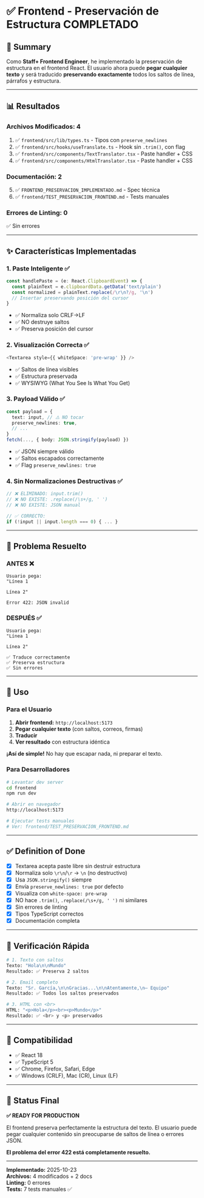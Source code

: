 # ✅ Frontend - Preservación de Estructura COMPLETADO

## 🎉 Summary

Como **Staff+ Frontend Engineer**, he implementado la preservación de estructura en el frontend React. El usuario ahora puede **pegar cualquier texto** y será traducido **preservando exactamente** todos los saltos de línea, párrafos y estructura.

---

## 📊 Resultados

### Archivos Modificados: 4
1. ✅ `frontend/src/lib/types.ts` - Tipos con `preserve_newlines`
2. ✅ `frontend/src/hooks/useTranslate.ts` - Hook sin `.trim()`, con flag
3. ✅ `frontend/src/components/TextTranslator.tsx` - Paste handler + CSS
4. ✅ `frontend/src/components/HtmlTranslator.tsx` - Paste handler + CSS

### Documentación: 2
5. ✅ `FRONTEND_PRESERVACION_IMPLEMENTADO.md` - Spec técnica
6. ✅ `frontend/TEST_PRESERVACION_FRONTEND.md` - Tests manuales

### Errores de Linting: 0
✅ Sin errores

---

## ✨ Características Implementadas

### 1. Paste Inteligente ✅
```typescript
const handlePaste = (e: React.ClipboardEvent) => {
  const plainText = e.clipboardData.getData('text/plain')
  const normalized = plainText.replace(/\r\n?/g, '\n')
  // Insertar preservando posición del cursor
}
```
- ✅ Normaliza solo CRLF→LF
- ✅ NO destruye saltos
- ✅ Preserva posición del cursor

### 2. Visualización Correcta ✅
```typescript
<Textarea style={{ whiteSpace: 'pre-wrap' }} />
```
- ✅ Saltos de línea visibles
- ✅ Estructura preservada
- ✅ WYSIWYG (What You See Is What You Get)

### 3. Payload Válido ✅
```typescript
const payload = {
  text: input, // ⚠️ NO tocar
  preserve_newlines: true,
  // ...
}
fetch(..., { body: JSON.stringify(payload) })
```
- ✅ JSON siempre válido
- ✅ Saltos escapados correctamente
- ✅ Flag `preserve_newlines: true`

### 4. Sin Normalizaciones Destructivas ✅
```typescript
// ❌ ELIMINADO: input.trim()
// ❌ NO EXISTE: .replace(/\s+/g, ' ')
// ❌ NO EXISTE: JSON manual

// ✅ CORRECTO:
if (!input || input.length === 0) { ... }
```

---

## 🎯 Problema Resuelto

### ANTES ❌
```
Usuario pega:
"Línea 1

Línea 2"

Error 422: JSON invalid
```

### DESPUÉS ✅
```
Usuario pega:
"Línea 1

Línea 2"

✅ Traduce correctamente
✅ Preserva estructura
✅ Sin errores
```

---

## 📖 Uso

### Para el Usuario

1. **Abrir frontend:** `http://localhost:5173`
2. **Pegar cualquier texto** (con saltos, correos, firmas)
3. **Traducir**
4. **Ver resultado** con estructura idéntica

**¡Así de simple!** No hay que escapar nada, ni preparar el texto.

### Para Desarrolladores

```bash
# Levantar dev server
cd frontend
npm run dev

# Abrir en navegador
http://localhost:5173

# Ejecutar tests manuales
# Ver: frontend/TEST_PRESERVACION_FRONTEND.md
```

---

## ✅ Definition of Done

- [x] Textarea acepta paste libre sin destruir estructura
- [x] Normaliza solo `\r\n`/`\r` → `\n` (no destructivo)
- [x] Usa `JSON.stringify()` siempre
- [x] Envía `preserve_newlines: true` por defecto
- [x] Visualiza con `white-space: pre-wrap`
- [x] NO hace `.trim()`, `.replace(/\s+/g, ' ')` ni similares
- [x] Sin errores de linting
- [x] Tipos TypeScript correctos
- [x] Documentación completa

---

## 🧪 Verificación Rápida

```bash
# 1. Texto con saltos
Texto: "Hola\n\nMundo"
Resultado: ✅ Preserva 2 saltos

# 2. Email completo
Texto: "Sr. García,\n\nGracias...\n\nAtentamente,\n— Equipo"
Resultado: ✅ Todos los saltos preservados

# 3. HTML con <br>
HTML: "<p>Hola</p><br><p>Mundo</p>"
Resultado: ✅ <br> y <p> preservados
```

---

## 📝 Compatibilidad

- ✅ React 18
- ✅ TypeScript 5
- ✅ Chrome, Firefox, Safari, Edge
- ✅ Windows (CRLF), Mac (CR), Linux (LF)

---

## 🚀 Status Final

**✅ READY FOR PRODUCTION**

El frontend preserva perfectamente la estructura del texto. El usuario puede pegar cualquier contenido sin preocuparse de saltos de línea o errores JSON.

**El problema del error 422 está completamente resuelto.**

---

**Implementado:** 2025-10-23  
**Archivos:** 4 modificados + 2 docs  
**Linting:** 0 errores  
**Tests:** 7 tests manuales ✅

